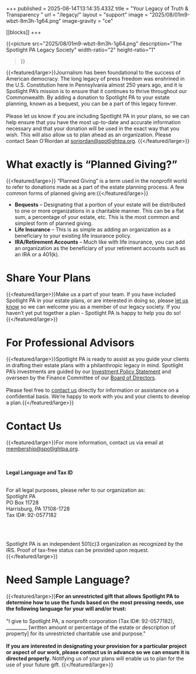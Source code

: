 +++
published = 2025-08-14T13:14:35.433Z
title = "Your Legacy of Truth & Transparency "
url = "/legacy/"
layout = "support"
image = "2025/08/01m9-wbzt-8m3h-1g64.png"
image-gravity = "ce"

[[blocks]]
+++

{{<picture
    src="2025/08/01m9-wbzt-8m3h-1g64.png"
    description="The Spotlight PA Legacy Society"
    width-ratio="2"
    height-ratio="1"
>}}

{{<featured/large>}}Journalism has been foundational to the success of American democracy. The long legacy of press freedom was enshrined in the U.S. Constitution here in Pennsylvania almost 250 years ago, and it is Spotlight PA’s mission is to ensure that it continues to thrive throughout our Commonwealth. By adding a donation to Spotlight PA to your estate planning, known as a bequest, you can be a part of this legacy forever.
<br><br>
Please let us know if you are including Spotlight PA in your plans, so we can help ensure that you have the most up-to-date and accurate information necessary and that your donation will be used in the exact way that you wish. This will also allow us to plan ahead as an organization. Please contact Sean O’Riordan at <a href="mailto:soriordan@spotlightpa.org">soriordan@spotlightpa.org</a>.
{{</featured/large>}}

# What exactly is “Planned Giving?”

{{<featured/large>}}
“Planned Giving” is a term used in the nonprofit world to refer to donations made as a part of the estate planning process. A few common forms of planned giving are:{{</featured/large>}}

<ul class="md:text-2xl md:leading-relaxed">
  <li><strong>Bequests</strong> – Designating that a portion of your estate will be distributed to one or more organizations in a charitable manner. This can be a flat sum, a percentage of your estate, etc. This is the most common and simplest form of planned giving.</li>
  <li><strong>Life Insurance</strong> – This is as simple as adding an organization as a beneficiary to your existing life insurance policy.</li>
  <li><strong>IRA/Retirement Accounts</strong> – Much like with life insurance, you can add an organization as the beneficiary of your retirement accounts such as an IRA or a 401(k).</li>
</ul>

# Share Your Plans

{{<featured/large>}}Make us a part of your team. If you have included Spotlight PA in your estate plans, or are interested in doing so, please <a href="mailto:membership@spotlightpa.org">let us know</a> so we can welcome you as a member of our legacy society. If you haven’t yet put together a plan - Spotlight PA is happy to help you do so!{{</featured/large>}}

# For Professional Advisors

{{<featured/large>}}Spotlight PA is ready to assist as you guide your clients in drafting their estate plans with a philanthropic legacy in mind. Spotlight PA’s investments are guided by our <a href="https://www.google.com/url?q=https://files.data.spotlightpa.org/uploads/01m2/emj5/investment-policy-statement.pdf&sa=D&source=docs&ust=1755205379479012&usg=AOvVaw2AHrtn90Wx68prqb3zqPsE">Investment Policy Statement</a> and overseen by the Finance Committee of our <a href="https://www.spotlightpa.org/about/board/">Board of Directors</a>. 
<br><br>
Please feel free to <a href="mailto:membership@spotlightpa.org">contact us</a> directly for information or assistance on a confidential basis. We’re happy to work with you and your clients to develop a plan.{{</featured/large>}}

# Contact Us

{{<featured/large>}}For more information, contact us via email at <a href="mailto:membership@spotlightpa.org">membership@spotlightpa.org</a>.

<br><br>
<b>Legal Language and Tax ID</b>
<br><br>

For all legal purposes, please refer to our organization as:
<br>
Spotlight PA
<br>
PO Box 11728
<br>
Harrisburg, PA 17108-1728
<br>
Tax ID#: 92-0577182

<br><br>

Spotlight PA is an independent 501(c)3 organization as recognized by the IRS. Proof of tax-free status can be provided upon request.
{{</featured/large>}}


# Need Sample Language?

{{<featured/large>}}<b>For an unrestricted gift that allows Spotlight PA to determine how to use the funds based on the most pressing needs, use the following language for your will and/or trust:</b>
<br><br>
"I give to Spotlight PA, a nonprofit corporation (Tax ID#: 92-0577182), _________ [written amount or percentage of the estate or description of property] for its unrestricted charitable use and purpose."
<br><br>
<b>If you are interested in designating your provision for a particular project or aspect of our work, please contact us in advance so we can ensure it is directed properly.</b> Notifying us of your plans will enable us to plan for the use of your future gift. {{</featured/large>}}